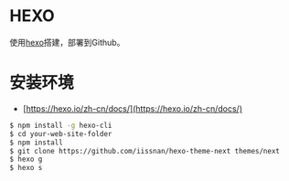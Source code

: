 HEXO
====
使用[hexo](https://hexo.io/zh-cn/)搭建，部署到Github。

# 安装环境
- [https://hexo.io/zh-cn/docs/](https://hexo.io/zh-cn/docs/)

``` bash
$ npm install -g hexo-cli
$ cd your-web-site-folder
$ npm install
$ git clone https://github.com/iissnan/hexo-theme-next themes/next
$ hexo g
$ hexo s
```
